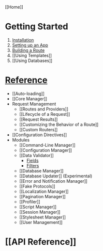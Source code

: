 [[Home]]

# Getting Started

1. [Installation](Getting-Started)
1. [Setting up an App](Setting-Up-Your-First-App)
1. [Building a Route](Building-Your-First-Route)
1. [[Using Templates]]
1. [[Using Databases]]

# [Reference](Framework-Reference)

- [[Auto-loading]]
- [[Core Manager]]
- Request Management
  - [[Routes and Providers]]
  - [[Lifecycle of a Request]]
  - [[Request Results]]
  - [[Customizing the Behavior of a Route]]
  - [[Custom Routers]]
- [[Configuration Directives]]
- Modules
  - [[Command-Line Manager]]
  - [[Configuration Manager]]
  - [[Data Validator]]
    - [Fields](Data-Validator-Fields)
    - [Filters](Data-Validator-Filters)
  - [[Database Manager]]
  - [[Database Updater]] (Experimental)
  - [[Error and Notification Manager]]
  - [[Fake Protocols]]
  - [[Localization Manager]]
  - [[Pagination Manager]]
  - [[Profiler]]
  - [[Script Manager]]
  - [[Session Manager]]
  - [[Stylesheet Manager]]
  - [[User Management]]

# [[API Reference]]
